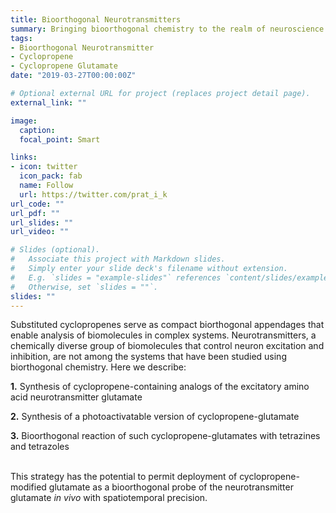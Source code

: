```yaml
---
title: Bioorthogonal Neurotransmitters
summary: Bringing bioorthogonal chemistry to the realm of neuroscience
tags:
- Bioorthogonal Neurotransmitter
- Cyclopropene
- Cyclopropene Glutamate
date: "2019-03-27T00:00:00Z"

# Optional external URL for project (replaces project detail page).
external_link: ""

image:
  caption:
  focal_point: Smart

links:
- icon: twitter
  icon_pack: fab
  name: Follow
  url: https://twitter.com/prat_i_k
url_code: ""
url_pdf: ""
url_slides: ""
url_video: ""

# Slides (optional).
#   Associate this project with Markdown slides.
#   Simply enter your slide deck's filename without extension.
#   E.g. `slides = "example-slides"` references `content/slides/example-slides.md`.
#   Otherwise, set `slides = ""`.
slides: ""
---
```


Substituted cyclopropenes serve as compact biorthogonal appendages that enable analysis of biomolecules in complex systems. Neurotransmitters, a chemically diverse group of biomolecules that control neuron excitation and inhibition, are not among the systems that have been studied using biorthogonal chemistry. Here we describe:
<p></p><b>1.</b> Synthesis of cyclopropene-containing analogs of the excitatory amino acid neurotransmitter glutamate
<p></p><b>2.</b> Synthesis of a photoactivatable version of cyclopropene-glutamate
<p></p><b>3.</b> Bioorthogonal reaction of such cyclopropene-glutamates with tetrazines and tetrazoles <br></br>

This strategy has the potential to permit deployment of cyclopropene-modified glutamate as a bioorthogonal probe of the neurotransmitter glutamate <i>in vivo</i> with spatiotemporal precision.
